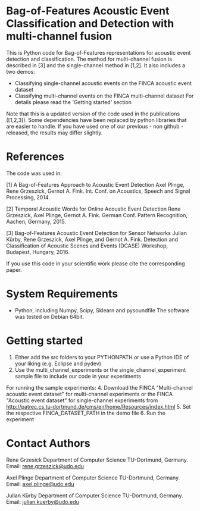 # Bag-of-Features Acoustic Event Classification and Detection with multi-channel fusion

This is Python code for Bag-of-Features representations for acoustic event detection and classification.
The method for multi-channel fusion is described in [3] and the single-channel method in [1,2].
It also includes a two demos:
* Classifying single-channel acoustic events on the FINCA acoustic event dataset 
* Classifying multi-channel events on the FINCA multi-channel dataset 
For details please read the 'Getting started' section

Note that this is a updated version of the code used in the publications ([1,2,3]).
Some dependencies have been replaced by python libraries that are easier to handle.
If you have used one of our previous - non github - released, the results may differ slightly.

References
============
The code was used in:

[1] A Bag-of-Features Approach to Acoustic Event Detection
Axel Plinge, Rene Grzeszick, Gernot A. Fink.
Int. Conf. on Acoustics, Speech and Signal Processing, 2014.

[2] Temporal Acoustic Words for Online Acoustic Event Detection
Rene Grzeszick, Axel Plinge, Gernot A. Fink.
German Conf. Pattern Recognition, Aachen, Germany, 2015.

[3] Bag-of-Features Acoustic Event Detection for Sensor Networks
Julian Kürby, Rene Grzeszick, Axel Plinge, and Gernot A. Fink.
Detection and Classification of Acoustic Scenes and Events (DCASE) Workshop,
Budapest, Hungary, 2016.

If you use this code in your scientific work please cite the corresponding paper.

System Requirements
===================
* Python, including Numpy, Scipy, Sklearn and pysoundfile
The software was tested on Debian 64bit.

Getting started
===============
1. Either add the src folders to your PYTHONPATH 
   or use a Python IDE of your liking (e.g. Eclipse and pydev)
3. Use the multi_channel_experiments or the single_channel_experiment sample file to include our code in your experiments

For running the sample experiments:
4. Download the FINCA "Multi-channel acoustic event dataset" for multi-channel experiments
   or the FINCA "Acoustic event dataset" for single-channel experiments from
   http://patrec.cs.tu-dortmund.de/cms/en/home/Resources/index.html
5. Set the respective FINCA_DATASET_PATH in the demo file
6. Run the experiment 

Contact Authors
===============
Rene Grzesick
Department of Computer Science
TU-Dortmund, Germany.
Email: rene.grzeszick@udo.edu

Axel Plinge
Department of Computer Science
TU-Dortmund, Germany.
Email: axel.plinge@udo.edu

Julian Kürby
Department of Computer Science
TU-Dortmund, Germany.
Email: julian.kuerby@udo.edu
  


